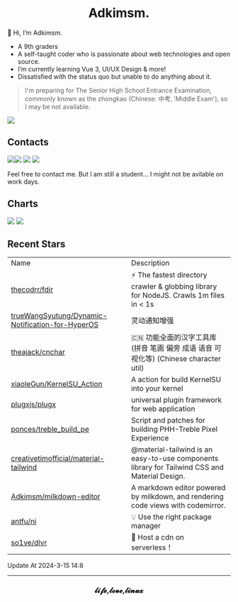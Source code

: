 <h1 align="center">Adkimsm.</h1>

👋 Hi, I’m Adkimsm.

- A 9th graders
- A self-taught coder who is passionate about web technologies and open source.
- I’m currently learning Vue 3, UI/UX Design & more!
- Dissatisfied with the status quo but unable to do anything about it.

> I'm preparing for The Senior High School Entrance Examination, commonly known as the zhongkao (Chinese: 中考, 'Middle Exam'), so I may be not available.

![](https://visitor-badge.glitch.me/badge?page_id=adkimsm)

## Contacts

<a href="mailto:adkinsm9277@gmail.com"><img src="https://img.shields.io/badge/Gmail-D14836?style=for-the-badge&logo=gmail&logoColor=white" /></a><a href="https://t.me/adkimsm"><img src="https://img.shields.io/badge/Telegram-2CA5E0?style=for-the-badge&logo=telegram&logoColor=white" /></a> <a href="https://wpa.qq.com/msgrd?v=3&uin=3020035335&site=qq&menu=yes"><img src="https://img.shields.io/badge/Tencent%23QQ-%2312B7F5?style=for-the-badge&logo=tencentqq&logoColor=white" /></a> <a href="https://twitter.com/adkimsm"><img src="https://img.shields.io/badge/Twitter-%231DA1F2.svg?style=for-the-badge&logo=Twitter&logoColor=white" /></a>

Feel free to contact me. But I am still a student... I might not be avilable on work days.

<div align="left">

<h2>Charts</h2>

<img src="https://github-readme-stats.vercel.app/api?username=adkimsm&show_icons=true&count_private=true&hide=prs&theme=default_repocard" />

<img src="https://github-readme-stats.vercel.app/api/top-langs/?username=adkimsm&layout=compact" />

</div>

<div>

<h2>Recent Stars</h2>

<table>
  <tr>
    <td>Name</td>
    <td>Description</td>
  </tr>
  
  <tr>
    <td><a href=https://github.com/thecodrr/fdir>thecodrr/fdir</a></td>
    <td>⚡ The fastest directory crawler & globbing library for NodeJS. Crawls 1m files in < 1s</td>
  </tr>
  <tr>
    <td><a href=https://github.com/trueWangSyutung/Dynamic-Notification-for-HyperOS>trueWangSyutung/Dynamic-Notification-for-HyperOS</a></td>
    <td>灵动通知增强</td>
  </tr>
  <tr>
    <td><a href=https://github.com/theajack/cnchar>theajack/cnchar</a></td>
    <td>🇨🇳 功能全面的汉字工具库 (拼音 笔画 偏旁 成语 语音 可视化等) (Chinese character util)</td>
  </tr>
  <tr>
    <td><a href=https://github.com/xiaoleGun/KernelSU_Action>xiaoleGun/KernelSU_Action</a></td>
    <td>A action for build KernelSU into your kernel</td>
  </tr>
  <tr>
    <td><a href=https://github.com/plugxjs/plugx>plugxjs/plugx</a></td>
    <td>universal plugin framework for web application</td>
  </tr>
  <tr>
    <td><a href=https://github.com/ponces/treble_build_pe>ponces/treble_build_pe</a></td>
    <td>Script and patches for building PHH-Treble Pixel Experience</td>
  </tr>
  <tr>
    <td><a href=https://github.com/creativetimofficial/material-tailwind>creativetimofficial/material-tailwind</a></td>
    <td>@material-tailwind is an easy-to-use components library for Tailwind CSS and Material Design.</td>
  </tr>
  <tr>
    <td><a href=https://github.com/Adkimsm/milkdown-editor>Adkimsm/milkdown-editor</a></td>
    <td>A markdown editor powered by milkdown, and rendering code views with codemirror.</td>
  </tr>
  <tr>
    <td><a href=https://github.com/antfu/ni>antfu/ni</a></td>
    <td>💡 Use the right package manager</td>
  </tr>
  <tr>
    <td><a href=https://github.com/so1ve/dlvr>so1ve/dlvr</a></td>
    <td>👊 Host a cdn on serverless！</td>
  </tr>
</table>

</div>

Update At 2024-3-15    14:8

---

<h3 align="center">𝓵𝓲𝓯𝓮,𝓵𝓸𝓿𝓮,𝓵𝓲𝓷𝓾𝔁</h3>
